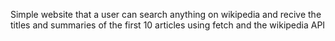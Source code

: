 Simple website that a user can search anything on wikipedia and recive the titles and summaries of the first 10 articles using fetch and the wikipedia API
